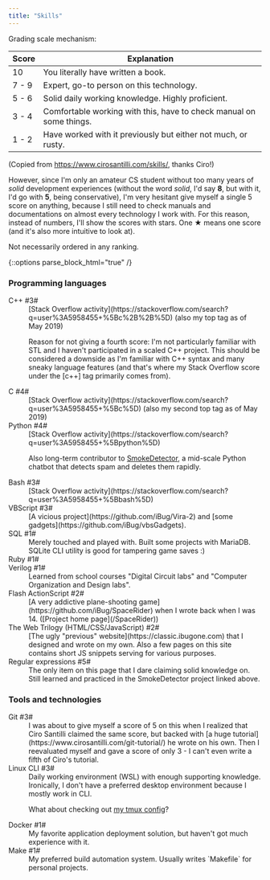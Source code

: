 ```yaml
---
title: "Skills"
---
```


Grading scale mechanism:

| Score | Explanation |
| ----- | ----------- |
|  10   | You literally have written a book. |
| 7 - 9 | Expert, go-to person on this technology. |
| 5 - 6 | Solid daily working knowledge. Highly proficient. |
| 3 - 4 | Comfortable working with this, have to check manual on some things. |
| 1 - 2 | Have worked with it previously but either not much, or rusty. |

(Copied from <https://www.cirosantilli.com/skills/>, thanks Ciro!)

However, since I'm only an amateur CS student without too many years of *solid* development experiences (without the word *solid*, I'd say **8**, but with it, I'd go with **5**, being conservative), I'm very hesitant give myself a single 5 score on anything, because I still need to check manuals and documentations on almost every technology I work with.
For this reason, instead of numbers, I'll show the scores with stars. One &starf; means one score (and it's also more intuitive to look at).

Not necessarily ordered in any ranking.

{::options parse_block_html="true" /}

### Programming languages

<dl class="rating-table">
<dt>C++ #3#</dt>
<dd>
[Stack Overflow activity](https://stackoverflow.com/search?q=user%3A5958455+%5Bc%2B%2B%5D) (also my top tag as of May 2019)

Reason for not giving a fourth score: I'm not particularly familiar with STL and I haven't participated in a scaled C++ project. This should be considered a downside as I'm familiar with C++ syntax and many sneaky language features (and that's where my Stack Overflow score under the \[c++\] tag primarily comes from).
</dd>

<dt>C #4#</dt>
<dd>
[Stack Overflow activity](https://stackoverflow.com/search?q=user%3A5958455+%5Bc%5D) (also my second top tag as of May 2019)
</dd>

<dt>Python #4#</dt>
<dd>
[Stack Overflow activity](https://stackoverflow.com/search?q=user%3A5958455+%5Bpython%5D)

Also long-term contributor to [SmokeDetector](https://github.com/Charcoal-SE/SmokeDetector), a mid-scale Python chatbot that detects spam and deletes them rapidly.
</dd>

<dt>Bash #3#</dt>
<dd>
[Stack Overflow activity](https://stackoverflow.com/search?q=user%3A5958455+%5Bbash%5D)
</dd>

<dt>VBScript #3#</dt>
<dd>
[A vicious project](https://github.com/iBug/Vira-2) and [some gadgets](https://github.com/iBug/vbsGadgets).
</dd>

<dt>SQL #1#</dt>
<dd>
Merely touched and played with. Built some projects with MariaDB. SQLite CLI utility is good for tampering game saves :)
</dd>

<dt>Ruby #1#</dt>
<dd>
</dd>

<dt>Verilog #1#</dt>
<dd>
Learned from school courses "Digital Circuit labs" and "Computer Organization and Design labs".
</dd>

<dt>Flash ActionScript #2#</dt>
<dd>
[A very addictive plane-shooting game](https://github.com/iBug/SpaceRider) when I wrote back when I was 14. ([Project home page](/SpaceRider))
</dd>

<dt>The Web Trilogy (HTML/CSS/JavaScript) #2#</dt>
<dd>
[The ugly "previous" website](https://classic.ibugone.com) that I designed and wrote on my own. Also a few pages on this site contains short JS snippets serving for various purposes.
</dd>

<dt>Regular expressions #5#</dt>
<dd>
The only item on this page that I dare claiming solid knowledge on. Still learned and practiced in the SmokeDetector project linked above.
</dd>
</dl>

### Tools and technologies

<dl class="rating-table">
<dt>Git #3#</dt>
<dd>
I was about to give myself a score of 5 on this when I realized that Ciro Santilli claimed the same score, but backed with [a huge tutorial](https://www.cirosantilli.com/git-tutorial/) he wrote on his own.
Then I reevaluated myself and gave a score of only 3 - I can't even write a fifth of Ciro's tutorial.
</dd>

<dt>Linux CLI #3#</dt>
<dd>
Daily working environment (WSL) with enough supporting knowledge. Ironically, I don't have a preferred desktop environment because I mostly work in CLI.

What about checking out [my tmux config](https://ibug.github.io/ext/conf/tmux.conf)?
</dd>

<dt>Docker #1#</dt>
<dd>
My favorite application deployment solution, but haven't got much experience with it.
</dd>

<dt>Make #1#</dt>
<dd>
My preferred build automation system. Usually writes `Makefile` for personal projects.
</dd>
</dl>

<!-- Working around kramdown not recognizing &star; and &starf; -->

<script type="text/javascript">
function replaceStars() {
    $('dl.rating-table dt').each(function (item) {
        let text = $(this).text(), stars = parseInt(text.match(/#(\d+)/)[1]), i, s = "";
        for (i = 0; i < stars; i++)
            s += "\u2605";
        for (; i < 5; i++)
            s += "\u2606";
        $(this).text(text.replace(/#\d+#/, s));
    });
}

function defer(method) {
    // Poll for jQuery
    if (window.jQuery)
        method();
    else
        setTimeout(() => defer(method), 50);
}
defer(replaceStars);
</script>

